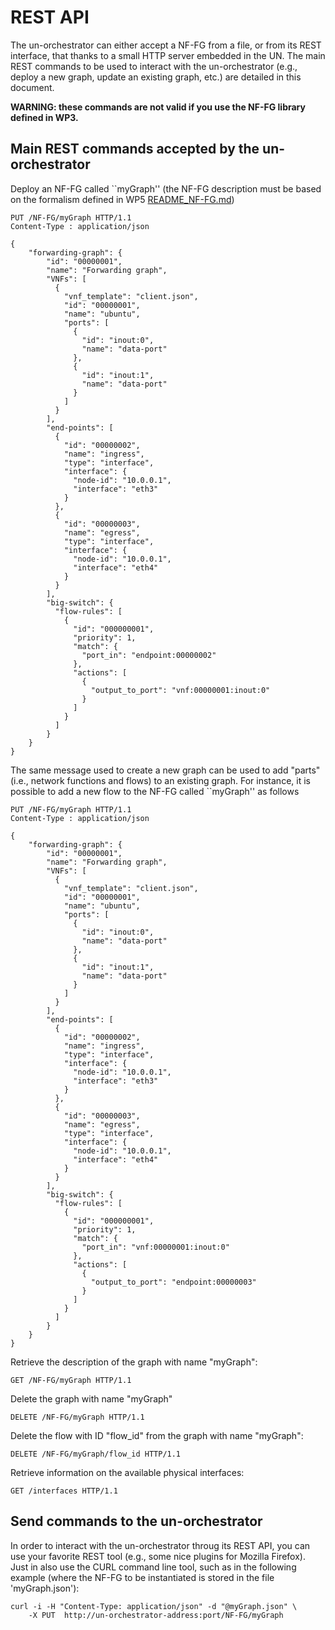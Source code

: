 # REST API

The un-orchestrator can either accept a NF-FG from a file, or from its REST interface,
that thanks to a small HTTP server embedded in the UN. The main REST commands to be used
to interact with the un-orchestrator (e.g., deploy a new graph, update an existing graph,
etc.) are detailed in this document.

**WARNING: these commands are not valid if you use the NF-FG library defined in
WP3.**

## Main REST commands accepted by the un-orchestrator

Deploy an NF-FG called ``myGraph'' (the NF-FG description must be based on the
formalism defined in WP5 [README_NF-FG.md](README_NF-FG.md))

    PUT /NF-FG/myGraph HTTP/1.1
    Content-Type : application/json

    {
		"forwarding-graph": {
			"id": "00000001",
			"name": "Forwarding graph",
			"VNFs": [
			  {
				"vnf_template": "client.json",
				"id": "00000001",
				"name": "ubuntu",
				"ports": [
				  {
					"id": "inout:0",
					"name": "data-port"
				  },
				  {
					"id": "inout:1",
					"name": "data-port"
				  }
				]
			  }
			],
			"end-points": [
			  {
				"id": "00000002",
				"name": "ingress",
				"type": "interface",
				"interface": {
				  "node-id": "10.0.0.1",
				  "interface": "eth3"
				}
			  },
			  {
				"id": "00000003",
				"name": "egress",
				"type": "interface",
				"interface": {
				  "node-id": "10.0.0.1",
				  "interface": "eth4"
				}
			  }
			],
			"big-switch": {
			  "flow-rules": [
				{
				  "id": "000000001",
				  "priority": 1,
				  "match": {
					"port_in": "endpoint:00000002"
				  },
				  "actions": [
					{
					  "output_to_port": "vnf:00000001:inout:0"
					}
				  ]
				}
			  ]
			}
		}
	}

The same message used to create a new graph can be used to add "parts" (i.e.,
network functions and flows) to an existing graph. For instance, it is possible
to add a new flow to the NF-FG called ``myGraph'' as follows

    PUT /NF-FG/myGraph HTTP/1.1
    Content-Type : application/json

    {
		"forwarding-graph": {
			"id": "00000001",
			"name": "Forwarding graph",
			"VNFs": [
			  {
				"vnf_template": "client.json",
				"id": "00000001",
				"name": "ubuntu",
				"ports": [
				  {
					"id": "inout:0",
					"name": "data-port"
				  },
				  {
					"id": "inout:1",
					"name": "data-port"
				  }
				]
			  }
			],
			"end-points": [
			  {
				"id": "00000002",
				"name": "ingress",
				"type": "interface",
				"interface": {
				  "node-id": "10.0.0.1",
				  "interface": "eth3"
				}
			  },
			  {
				"id": "00000003",
				"name": "egress",
				"type": "interface",
				"interface": {
				  "node-id": "10.0.0.1",
				  "interface": "eth4"
				}
			  }
			],
			"big-switch": {
			  "flow-rules": [
				{
				  "id": "000000001",
				  "priority": 1,
				  "match": {
					"port_in": "vnf:00000001:inout:0"
				  },
				  "actions": [
					{
					  "output_to_port": "endpoint:00000003"
					}
				  ]
				}
			  ]
			}
		}
	}

Retrieve the description of the graph with name "myGraph":

	GET /NF-FG/myGraph HTTP/1.1

Delete the graph with name "myGraph"

	DELETE /NF-FG/myGraph HTTP/1.1

Delete the flow with ID "flow_id" from the graph with name "myGraph":

	DELETE /NF-FG/myGraph/flow_id HTTP/1.1

Retrieve information on the available physical interfaces:

	GET /interfaces HTTP/1.1

## Send commands to the un-orchestrator

In order to interact with the un-orchestrator throug its REST API, you can use
your favorite REST tool (e.g., some nice plugins for Mozilla Firefox). Just in
also use the CURL command line tool, such as in the following example (where the
NF-FG to be instantiated is stored in the file 'myGraph.json'):

	curl -i -H "Content-Type: application/json" -d "@myGraph.json" \
		-X PUT  http://un-orchestrator-address:port/NF-FG/myGraph
		

